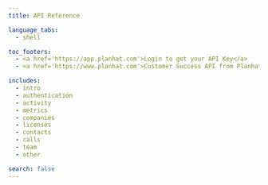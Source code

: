 ```yaml
---
title: API Reference

language_tabs:
  - shell

toc_footers:
  - <a href='https://app.planhat.com'>Login to get your API Key</a>
  - <a href='https://www.planhat.com'>Customer Success API from Planhat</a>

includes:
  - intro
  - authentication
  - activity
  - metrics
  - companies
  - licenses
  - contacts
  - calls
  - team
  - other

search: false
---
```

